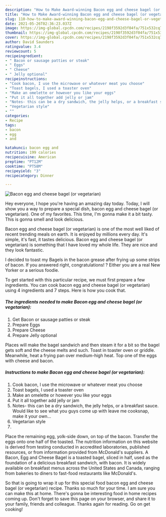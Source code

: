 ```yaml
---
description: "How to Make Award-winning Bacon egg and cheese bagel (or vegetarian)"
title: "How to Make Award-winning Bacon egg and cheese bagel (or vegetarian)"
slug: 110-how-to-make-award-winning-bacon-egg-and-cheese-bagel-or-vegetarian
date: 2021-05-26T02:36:23.037Z
image: https://img-global.cpcdn.com/recipes/2198f3592d3f04fa/751x532cq70/bacon-egg-and-cheese-bagel-or-vegetarian-recipe-main-photo.jpg
thumbnail: https://img-global.cpcdn.com/recipes/2198f3592d3f04fa/751x532cq70/bacon-egg-and-cheese-bagel-or-vegetarian-recipe-main-photo.jpg
cover: https://img-global.cpcdn.com/recipes/2198f3592d3f04fa/751x532cq70/bacon-egg-and-cheese-bagel-or-vegetarian-recipe-main-photo.jpg
author: David Saunders
ratingvalue: 3.4
reviewcount: 5
recipeingredient:
- " Bacon or sausage patties or steak"
- " Eggs"
- " Cheese"
- " Jelly optional"
recipeinstructions:
- "Cook bacon, I use the microwave or whatever meat you choose"
- "Toast bagels, I used a toaster oven"
- "Make an omelette or however you like your eggs"
- "Put it all together add jelly or jam"
- "Notes- this can be a dry sandwich, the jelly helps, or a breakfast sauce. Would like to see what you guys come up with leave me cooksnap, make it your own..."
- "Vegetarian style"
- ""
categories:
- Recipe
tags:
- bacon
- egg
- and

katakunci: bacon egg and 
nutrition: 199 calories
recipecuisine: American
preptime: "PT12M"
cooktime: "PT58M"
recipeyield: "3"
recipecategory: Dinner

---
```



![Bacon egg and cheese bagel (or vegetarian)](https://img-global.cpcdn.com/recipes/2198f3592d3f04fa/751x532cq70/bacon-egg-and-cheese-bagel-or-vegetarian-recipe-main-photo.jpg)

Hey everyone, I hope you're having an amazing day today. Today, I will show you a way to prepare a special dish, bacon egg and cheese bagel (or vegetarian). One of my favorites. This time, I'm gonna make it a bit tasty. This is gonna smell and look delicious.

Bacon egg and cheese bagel (or vegetarian) is one of the most well liked of recent trending meals on earth. It is enjoyed by millions every day. It's simple, it's fast, it tastes delicious. Bacon egg and cheese bagel (or vegetarian) is something that I have loved my whole life. They are nice and they look fantastic.

I decided to toast my Bagels in the bacon grease after frying up some strips of bacon. If you answered right, congratulations! ? Either you are a real New Yorker or a serious foodie.


To get started with this particular recipe, we must first prepare a few ingredients. You can cook bacon egg and cheese bagel (or vegetarian) using 4 ingredients and 7 steps. Here is how you cook that.

<!--inarticleads1-->

##### The ingredients needed to make Bacon egg and cheese bagel (or vegetarian):

1. Get  Bacon or sausage patties or steak
1. Prepare  Eggs
1. Prepare  Cheese
1. Prepare  Jelly optional


Places will make the bagel sandwich and then steam it for a bit so the bagel gets soft and the cheese melts and such. Toast in toaster oven or griddle. Meanwhile, heat a frying pan over medium-high heat. Top one of the eggs with cheese and bacon. 

<!--inarticleads2-->

##### Instructions to make Bacon egg and cheese bagel (or vegetarian):

1. Cook bacon, I use the microwave or whatever meat you choose
1. Toast bagels, I used a toaster oven
1. Make an omelette or however you like your eggs
1. Put it all together add jelly or jam
1. Notes- this can be a dry sandwich, the jelly helps, or a breakfast sauce. Would like to see what you guys come up with leave me cooksnap, make it your own...
1. Vegetarian style
1. 


Place the remaining egg, yolk-side down, on top of the bacon. Transfer the eggs onto one half of the toasted. The nutrition information on this website is derived from testing conducted in accredited laboratories, published resources, or from information provided from McDonald&#39;s suppliers. A Bacon, Egg and Cheese Bagel is a toasted bagel, sliced in half, used as the foundation of a delicious breakfast sandwich, with bacon. It is widely available on breakfast menus across the United States and Canada, ranging from bakeries to diners to fast-food restaurants like McDonald&#39;s. 

So that is going to wrap it up for this special food bacon egg and cheese bagel (or vegetarian) recipe. Thanks so much for your time. I am sure you can make this at home. There's gonna be interesting food in home recipes coming up. Don't forget to save this page on your browser, and share it to your family, friends and colleague. Thanks again for reading. Go on get cooking!
